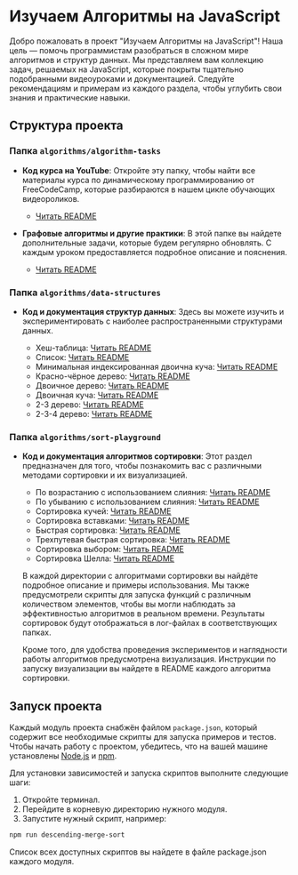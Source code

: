 # Изучаем Алгоритмы на JavaScript

Добро пожаловать в проект "Изучаем Алгоритмы на JavaScript"! Наша цель — помочь программистам разобраться в сложном мире алгоритмов и структур данных. Мы представляем вам коллекцию задач, решаемых на JavaScript, которые покрыты тщательно подобранными видеоуроками и документацией. Следуйте рекомендациям и примерам из каждого раздела, чтобы углубить свои знания и практические навыки.

## Структура проекта

### Папка `algorithms/algorithm-tasks`

- **Код курса на YouTube**: Откройте эту папку, чтобы найти все материалы курса по динамическому программированию от FreeCodeCamp, которые разбираются в нашем цикле обучающих видеороликов.

    - [Читать README](algorithms/algorithm-tasks/README.md)

- **Графовые алгоритмы и другие практики**: В этой папке вы найдете дополнительные задачи, которые будем регулярно обновлять. С каждым уроком предоставляется подробное описание и пояснения.

    - [Читать README](algorithms/algorithm-tasks/#название-папки/README.md)

### Папка `algorithms/data-structures`

- **Код и документация структур данных**: Здесь вы можете изучить и экспериментировать с наиболее распространенными структурами данных.

    - Хеш-таблица: [Читать README](algorithms/data-structures/hash-table/README.md)
    - Список: [Читать README](algorithms/data-structures/table/README.md)
    - Минимальная индексированная двоична куча: [Читать README](algorithms/data-structures/min-indexed-binary-heap/README.md)
    - Красно-чёрное дерево: [Читать README](algorithms/data-structures/black-red-tree/README.md)
    - Двоичное дерево: [Читать README](algorithms/data-structures/binary-tree/README.md)
    - Двоичная куча: [Читать README](algorithms/data-structures/binary-heap/README.md)
    - 2-3 дерево: [Читать README](algorithms/data-structures/2-3-binary-tree/README.md)
    - 2-3-4 дерево: [Читать README](algorithms/data-structures/2-3-4-binary-tree/README.md)

### Папка `algorithms/sort-playground`

- **Код и документация алгоритмов сортировки**: Этот раздел предназначен для того, чтобы познакомить вас с различными методами сортировки и их визуализацией.

    - По возрастанию с использованием слияния: [Читать README](algorithms/sort-playground/ascending-merge-sort/README.md)
    - По убыванию с использованием слияния: [Читать README](algorithms/sort-playground/descending-merge-sort/README.md)
    - Сортировка кучей: [Читать README](algorithms/sort-playground/heap-sort/README.md)
    - Сортировка вставками: [Читать README](algorithms/sort-playground/insert-sort/README.md)
    - Быстрая сортировка: [Читать README](algorithms/sort-playground/quick-sort/README.md)
    - Трехпутевая быстрая сортировка: [Читать README](algorithms/sort-playground/quick-three-way/README.md)
    - Сортировка выбором: [Читать README](algorithms/sort-playground/select-sort/README.md)
    - Сортировка Шелла: [Читать README](algorithms/sort-playground/shell-sort/README.md)

  В каждой директории с алгоритмами сортировки вы найдёте подробное описание и примеры использования. Мы также предусмотрели скрипты для запуска функций с различным количеством элементов, чтобы вы могли наблюдать за эффективностью алгоритмов в реальном времени. Результаты сортировок будут отображаться в лог-файлах в соответствующих папках.

  Кроме того, для удобства проведения экспериментов и наглядности работы алгоритмов предусмотрена визуализация. Инструкции по запуску визуализации вы найдете в README каждого алгоритма сортировки.

## Запуск проекта

Каждый модуль проекта снабжён файлом `package.json`, который содержит все необходимые скрипты для запуска примеров и тестов. Чтобы начать работу с проектом, убедитесь, что на вашей машине установлены [Node.js](https://nodejs.org/en/download/) и [npm](https://www.npmjs.com/get-npm).

Для установки зависимостей и запуска скриптов выполните следующие шаги:

1. Откройте терминал.
2. Перейдите в корневую директорию нужного модуля.
3. Запустите нужный скрипт, например:

```bash
npm run descending-merge-sort
```

Список всех доступных скриптов вы найдете в файле package.json каждого модуля.